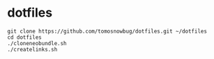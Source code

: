dotfiles
========

```
git clone https://github.com/tomosnowbug/dotfiles.git ~/dotfiles
cd dotfiles
./cloneneobundle.sh
./createlinks.sh
```

